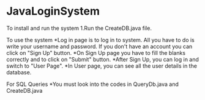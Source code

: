 # JavaLoginSystem

To install and run the system
1.Run the CreateDB.java file.

To use the system
*Log in page is to log in to system. All you have to do is write your username and password. If you don't
 have an account you can click on "Sign Up" button.
*On Sign Up page you have to fill the blanks correctly and to click on "Submit" button.
*After Sign Up, you can log in and switch to "User Page".
*In User page, you can see all the user details in the database.

For SQL Queries
*You must look into the codes in QueryDb.java and CreateDB.java
